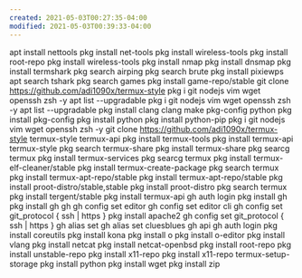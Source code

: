 ```yaml
---
created: 2021-05-03T00:27:35-04:00
modified: 2021-05-03T00:39:33-04:00
---
```


apt install nettools
   pkg install net-tools
   pkg install wireless-tools
   pkg install root-repo
   pkg install wireless-tools
   pkg install nmap
   pkg install dnsmap
   pkg install termshark
   pkg search airping
   pkg search brute
   pkg install pixiewps
  apt search tshark
   pkg search games
   pkg install game-repo/stable
   git clone https://github.com/adi1090x/termux-style
  pkg i git nodejs vim wget openssh zsh -y
   apt list --upgradable
   pkg i git nodejs vim wget openssh zsh -y
   apt list --upgradable
   pkg install clang
   clang make pkg-config python
   pkg install pkg-config
   pkg install python
   pkg install python-pip
   pkg i git nodejs vim wget openssh zsh -y
   git clone https://github.com/adi1090x/termux-style
   termux-style
   termux-api
   pkg install termux-tools
   pkg install termux-api
   termux-style
   pkg search termux-share
   pkg install termux-share
   pkg searcg termux
   pkg install termux-services
   pkg searcg termux
   pkg install termux-elf-cleaner/stable
   pkg install termux-create-package
   pkg search termux
   pkg install termux-apt-repo/stable
   pkg install termux-apt-repo/stable
   pkg install proot-distro/stable,stable
   pkg install proot-distro
   pkg search termux
   pkg install tergent/stable
   pkg install termux-api
   gh auth login
  pkg install gh
  pkg install gh
  gh
  gh config set editor
  gh config set editor cli
  gh config set git_protocol { ssh | https }
  pkg install apache2
   gh config set git_protocol { ssh | https }
  gh alias set
  gh alias set cluesblues
  gh api
  gh auth login
  pkg install coreutils
  pkg install kona
  pkg install o
  pkg install o-editor
  pkg install vlang
  pkg install netcat
  pkg install netcat-openbsd
  pkg install root-repo
  pkg install unstable-repo
  pkg install x11-repo
  pkg install x11-repo
  termux-setup-storage
  pkg install python 
  pkg install wget
  pkg install zip